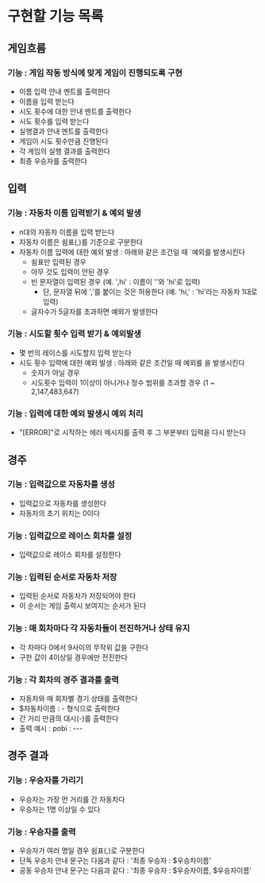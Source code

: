 # 구현할 기능 목록

## 게임흐름

### 기능 : 게임 작동 방식에 맞게 게임이 진행되도록 구현

- 이름 입력 안내 멘트를 출력한다
- 이름을 입력 받는다
- 시도 횟수에 대한 안내 멘트를 출력한다
- 시도 횟수를 입력 받는다
- 실행결과 안내 멘트를 출력한다
- 게임이 시도 횟수만큼 진행된다
- 각 게임의 실행 결과를 출력한다
- 최종 우승자를 출력한다

## 입력

### 기능 : 자동차 이름 입력받기 & 예외 발생

- n대의 자동차 이름을 입력 받는다
- 자동차 이름은 쉼표(,)를 기준으로 구분한다
- 자동차 이름 입력에 대한 예외 발생 : 아래와 같은 조건일 때 `예외를 발생시킨다
  - 쉼표만 입력된 경우
  - 아무 것도 입력이 안된 경우
  - 빈 문자열이 입력된 경우 (예. ',hi' : 이름이 ''와 'hi'로 입력)
    - 단, 문자열 뒤에 ','를 붙이는 것은 허용한다 (예. 'hi,' : 'hi'라는 자동차 1대로 입력)
  - 글자수가 5글자를 초과하면 예외가 발생한다

    
### 기능 : 시도할 횟수 입력 받기 & 예외발생

- 몇 번의 레이스를 시도할지 입력 받는다 
- 시도 횟수 입력에 대한 예외 발생 : 아래와 같은 조건일 때 예외를 을 발생시킨다
  - 숫자가 아닐 경우 
  - 시도횟수 입력이 1이상이 아니거나 정수 범위를 초과할 경우 (1 ~ 2,147,483,647)
  
### 기능 : 입력에 대한 예외 발생시 예외 처리 

- "[ERROR]"로 시작하는 에러 메시지를 출력 후 그 부분부터 입력을 다시 받는다

## 경주

### 기능 : 입력값으로 자동차를 생성 

- 입력값으로 자동차를 생성한다
- 자동차의 초기 위치는 0이다 

### 기능 : 입력값으로 레이스 회차를 설정

- 입력값으로 레이스 회차를 설정한다

### 기능 : 입력된 순서로 자동차 저장 

- 입력된 순서로 자동차가 저장되어야 한다
- 이 순서는 게임 출력시 보여지는 순서가 된다

### 기능 : 매 회차마다 각 자동차들이 전진하거나 상태 유지

- 각 차마다 0에서 9사이의 무작위 값을 구한다 
- 구한 값이 4이상일 경우에만 전진한다

### 기능 : 각 회차의 경주 결과를 출력

- 자동차와 매 회차별 경기 상태를 출력한다
- $자동차이름 : -  형식으로 출력한다
- 간 거리 만큼의 대시(-)를 출력한다 
- 출력 예시 : pobi : ---

## 경주 결과

### 기능 : 우승자를 가리기

- 우승자는 가장 먼 거리를 간 자동차다
- 우승자는 1명 이상일 수 있다

### 기능 : 우승자를 출력

- 우승자가 여러 명일 경우 쉼표(,)로 구분한다 
- 단독 우승자 안내 문구는 다음과 같다 : '최종 우승자 : $우승차이름'
- 공동 우승자 안내 문구는 다음과 같다 : '최종 우승자 : $우승자이름, $우승자이름'
